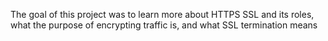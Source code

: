 The goal of this project was to learn more about HTTPS SSL and its roles, what the purpose of encrypting traffic is, and what SSL termination means
